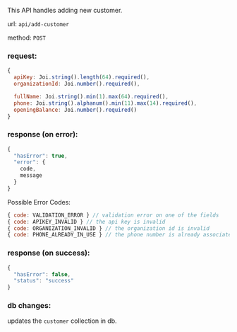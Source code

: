 This API handles adding new customer.

url: `api/add-customer`

method: `POST`

### request: 
```js
{
  apiKey: Joi.string().length(64).required(),
  organizationId: Joi.number().required(),

  fullName: Joi.string().min(1).max(64).required(),
  phone: Joi.string().alphanum().min(11).max(14).required(),
  openingBalance: Joi.number().required()
}
```

### response (on error):
```js
{
  "hasError": true,
  "error": {
    code,
    message
  }
}
```

Possible Error Codes:
```js
{ code: VALIDATION_ERROR } // validation error on one of the fields
{ code: APIKEY_INVALID } // the api key is invalid
{ code: ORGANIZATION_INVALID } // the organization id is invalid
{ code: PHONE_ALREADY_IN_USE } // the phone number is already associated with another customer
```

### response (on success):
```js
{
  "hasError": false,
  "status": "success"
}
```

### db changes:
updates the `customer` collection in db.